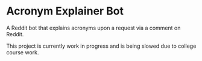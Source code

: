 # Acronym Explainer Bot
A Reddit bot that explains acronyms upon a request via a comment on Reddit.

This project is currently work in progress and is being slowed due to college course work. 
